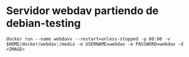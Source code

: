 # Servidor webdav partiendo de debian-testing

```
docker run --name webdavv --restart=unless-stopped -p 80:80 -v $HOME/docker/webdav:/media -e USERNAME=webdav -e PASSWORD=webdav -d  <IMAGE>
```
